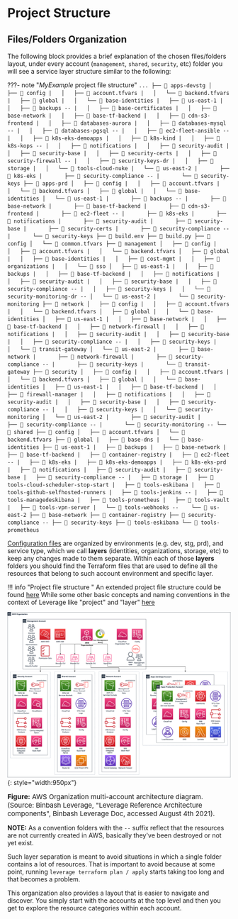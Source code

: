 # Project Structure

## Files/Folders Organization
The following block provides a brief explanation of the chosen files/folders layout, under every account (`management`, 
`shared`, `security`, etc) folder you will see a service layer structure similar to the following:

???- note "*MyExample* project file structure"
    ```
        ...
        ├── 📂 apps-devstg
        │   ├── 📂 config
        |   │   ├── 📄 account.tfvars
        |   │   └── 📄 backend.tfvars
        |   ├── 📂 global
        |   │   └── 📂 base-identities
        |   ├── 📂 us-east-1
        |   │   ├── 📂 backups --
        |   │   ├── 📂 base-certificates
        |   │   ├── 📂 base-network
        |   │   ├── 📂 base-tf-backend
        |   │   ├── 📂 cdn-s3-frontend
        |   │   ├── 📂 databases-aurora
        |   │   ├── 📂 databases-mysql --
        |   │   ├── 📂 databases-pgsql --
        |   │   ├── 📂 ec2-fleet-ansible --
        |   │   ├── 📂 k8s-eks-demoapps
        |   │   ├── 📂 k8s-kind
        |   │   ├── 📂 k8s-kops --
        |   │   ├── 📂 notifications
        |   │   ├── 📂 security-audit
        |   │   ├── 📂 security-base
        |   │   ├── 📂 security-certs
        |   │   ├── 📂 security-firewall --
        |   │   ├── 📂 security-keys-dr
        |   │   ├── 📂 storage
        |   │   └── 📂 tools-cloud-nuke
        |   └── 📂 us-east-2
        |       ├── 📂 k8s-eks
        |       ├── 📂 security-compliance --
        |       └── 📂 security-keys
        ├── 📂 apps-prd
        │   ├── 📂 config
        |   │   ├── 📄 account.tfvars
        |   │   └── 📄 backend.tfvars
        │   ├── 📂 global
        |   │   └── 📂 base-identities
        │   └── 📂 us-east-1
        |       ├── 📂 backups --
        |       ├── 📂 base-network
        |       ├── 📂 base-tf-backend
        |       ├── 📂 cdn-s3-frontend
        |       ├── 📂 ec2-fleet --
        |       ├── 📂 k8s-eks
        |       ├── 📂 notifications
        |       ├── 📂 security-audit
        |       ├── 📂 security-base
        |       ├── 📂 security-certs
        |       ├── 📂 security-compliance --
        |       └── 📂 security-keys
        ├── 📄 build.env
        ├── 📄 build.py
        ├── 📂 config
        │   └── 📄 common.tfvars
        ├── 📂 management
        │   ├── 📂 config
        |   │   ├── 📄 account.tfvars
        |   │   └── 📄 backend.tfvars
        │   ├── 📂 global
        |   │   ├── 📂 base-identities
        |   │   ├── 📂 cost-mgmt
        |   │   ├── 📂 organizations
        |   │   └── 📂 sso
        │   ├── 📂 us-east-1
        |   │   ├── 📂 backups
        |   │   ├── 📂 base-tf-backend
        |   │   ├── 📂 notifications
        |   │   ├── 📂 security-audit
        |   │   ├── 📂 security-base
        |   │   ├── 📂 security-compliance --
        |   │   ├── 📂 security-keys
        |   │   └── 📂 security-monitoring-dr --
        │   └── 📂 us-east-2
        |       └── 📂 security-monitoring
        ├── 📂 network
        │   ├── 📂 config
        |   │   ├── 📄 account.tfvars
        |   │   └── 📄 backend.tfvars
        │   ├── 📂 global
        |   │   └── 📂 base-identities
        │   ├── 📂 us-east-1
        |   │   ├── 📂 base-network
        |   │   ├── 📂 base-tf-backend
        |   │   ├── 📂 network-firewall
        |   │   ├── 📂 notifications
        |   │   ├── 📂 security-audit
        |   │   ├── 📂 security-base
        |   │   ├── 📂 security-compliance --
        |   │   ├── 📂 security-keys
        |   │   └── 📂 transit-gateway
        │   └── 📂 us-east-2
        |       ├── 📂 base-network
        |       ├── 📂 network-firewall
        |       ├── 📂 security-compliance --
        |       ├── 📂 security-keys
        |       └── 📂 transit-gateway
        ├── 📂 security
        │   ├── 📂 config
        |   │   ├── 📄 account.tfvars
        |   │   └── 📄 backend.tfvars
        │   ├── 📂 global
        |   │   └── 📂 base-identities
        │   ├── 📂 us-east-1
        |   │   ├── 📂 base-tf-backend
        |   │   ├── 📂 firewall-manager
        |   │   ├── 📂 notifications
        |   │   ├── 📂 security-audit
        |   │   ├── 📂 security-base
        |   │   ├── 📂 security-compliance --
        |   │   ├── 📂 security-keys
        |   │   └── 📂 security-monitoring
        │   └── 📂 us-east-2
        |       ├── 📂 security-audit
        |       ├── 📂 security-compliance --
        |       └── 📂 security-monitoring --
        └── 📂 shared
        ├── 📂 config
        │   ├── 📄 account.tfvars
        │   └── 📄 backend.tfvars
        ├── 📂 global
        |   ├── 📂 base-dns
        |   └── 📂 base-identities
        ├── 📂 us-east-1
        |   ├── 📂 backups
        |   ├── 📂 base-network
        |   ├── 📂 base-tf-backend
        |   ├── 📂 container-registry
        |   ├── 📂 ec2-fleet --
        |   ├── 📂 k8s-eks
        |   ├── 📂 k8s-eks-demoapps
        |   ├── 📂 k8s-eks-prd
        |   ├── 📂 notifications
        |   ├── 📂 security-audit
        |   ├── 📂 security-base
        |   ├── 📂 security-compliance --
        |   ├── 📂 storage
        |   ├── 📂 tools-cloud-scheduler-stop-start
        |   ├── 📂 tools-eskibana
        |   ├── 📂 tools-github-selfhosted-runners
        |   ├── 📂 tools-jenkins --
        |   ├── 📂 tools-managedeskibana
        |   ├── 📂 tools-prometheus
        |   ├── 📂 tools-vault
        |   ├── 📂 tools-vpn-server
        |   └── 📂 tools-webhooks --
           └── 📂 us-east-2
        ├── 📂 base-network
        ├── 📂 container-registry
        ├── 📂 security-compliance --
        ├── 📂 security-keys
        ├── 📂 tools-eskibana
        └── 📂 tools-prometheus
    ```

[Configuration files](configs.md) are organized by environments (e.g. dev, stg, prd), and service type,
which we call **layers** (identities, organizations, storage, etc) to keep any changes made to them separate.
Within each of those **layers** folders you should find the Terraform files that are used to define all the 
resources that belong to such account environment and specific layer.

!!! info "Project file structure " 
    An extended project file structure could be found 
    [here](../../../first-steps/leverage-project-setup/#create-the-configured-project)
    While some other basic concepts and naming conventions in the context of Leverage like "project" and "layer" 
    [here](../../../how-it-works/ref-architecture/ref-architecture-aws/#structural-concepts)

![binbash-logo](../../assets/images/diagrams/ref-architecture-aws.png "Binbash"){: style="width:950px"}
<figcaption style="font-size:15px">
<b>Figure:</b> AWS Organization multi-account architecture diagram.
(Source: Binbash Leverage,
"Leverage Reference Architecture components",
Binbash Leverage Doc, accessed August 4th 2021).
</figcaption>

**NOTE:** As a convention folders with the `--` suffix reflect that the resources are not currently
created in AWS, basically they've been destroyed or not yet exist. 

Such layer separation is meant to avoid situations in which a single folder contains a lot of resources. 
That is important to avoid because at some point, running `leverage terraform plan / apply` starts taking 
too long and that becomes a problem.

This organization also provides a layout that is easier to navigate and discover. 
You simply start with the accounts at the top level and then you get to explore the resource categories within 
each account.
